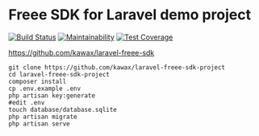 # Freee SDK for Laravel demo project

[![Build Status](https://travis-ci.com/kawax/laravel-freee-sdk-project.svg?branch=master)](https://travis-ci.com/kawax/laravel-freee-sdk-project)
[![Maintainability](https://api.codeclimate.com/v1/badges/042ac6a248fb1e80d25e/maintainability)](https://codeclimate.com/github/kawax/laravel-freee-sdk-project/maintainability)
[![Test Coverage](https://api.codeclimate.com/v1/badges/042ac6a248fb1e80d25e/test_coverage)](https://codeclimate.com/github/kawax/laravel-freee-sdk-project/test_coverage)

https://github.com/kawax/laravel-freee-sdk

```
git clone https://github.com/kawax/laravel-freee-sdk-project
cd laravel-freee-sdk-project
composer install
cp .env.example .env
php artisan key:generate
#edit .env
touch database/database.sqlite
php artisan migrate
php artisan serve
```
